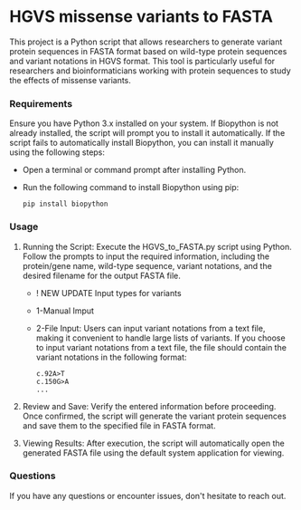 # HGVS missense variants to FASTA

This project is a Python script that allows researchers to generate variant protein sequences in FASTA format based on wild-type protein sequences and variant notations in HGVS format. This tool is particularly useful for researchers and bioinformaticians working with protein sequences to study the effects of missense variants.


### Requirements
Ensure you have Python 3.x installed on your system. 
If Biopython is not already installed, the script will prompt you to install it automatically. 
If the script fails to automatically install Biopython, you can install it manually using the following steps:

- Open a terminal or command prompt after installing Python.
- Run the following command to install Biopython using pip:
  
   ```
   pip install biopython
   ```

### Usage
1. Running the Script: Execute the HGVS_to_FASTA.py script using Python. Follow the prompts to input the required information, including the protein/gene name, wild-type sequence, variant notations, and the desired filename for the output FASTA file.
   - ! NEW UPDATE Input types for variants
   - 1-Manual Imput
   - 2-File Input: Users can input variant notations from a text file, making it convenient to handle large lists of variants.
     If you choose to input variant notations from a text file, the file should contain the variant notations in the following format:
     
      ```
      c.92A>T
      c.150G>A
      ...
      ```


3. Review and Save: Verify the entered information before proceeding. Once confirmed, the script will generate the variant protein sequences and save them to the specified file in FASTA format.

4. Viewing Results: After execution, the script will automatically open the generated FASTA file using the default system application for viewing.


### Questions
If you have any questions or encounter issues, don't hesitate to reach out.

